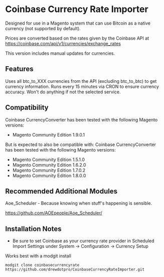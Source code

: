 # Coinbase Currency Rate Importer

Designed for use in a Magento system that can use Bitcoin as a native currency (not supported by default).

Prices are converted based on the rates given by the Coinbase API at
https://coinbase.com/api/v1/currencies/exchange_rates

This version includes manual updates for currencies.


Features
-------------
Uses all btc_to_XXX currencies from the API (excluding btc_to_btc) to get currency information.
Runs every 15 minutes via CRON to ensure currency accuracy. Won't do anything if not the selected service.

Compatibility
-------------
Coinbase CurrencyConverter has been tested with the following Magento versions:
- Magento Community Edition 1.9.0.1

But is expected to also be compatible with:
Coinbase CurrencyConverter has been tested with the following Magento versions:
- Magento Community Edition 1.5.1.0
- Magento Community Edition 1.6.2.0
- Magento Community Edition 1.7.0.2
- Magento Community Edition 1.8.0.0

Recommended Additional Modules
-------------
Aoe_Scheduler - Because knowing when stuff's happening is sensible.

https://github.com/AOEpeople/Aoe_Scheduler/

Installation Notes
-------------
* Be sure to set Coinbase as your currency rate provider in Scheduled Import Settings under System -> Configuration -> Currency Setup

Works best with a modgit install

```
modgit clone coinbasecurrencyrate https://github.com/drewdotpro/CoinbaseCurrencyRateImporter.git
```



